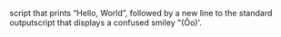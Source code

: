 script that prints “Hello, World”, followed by a new line to the standard outputscript that displays a confused smiley "(Ôo)'.
